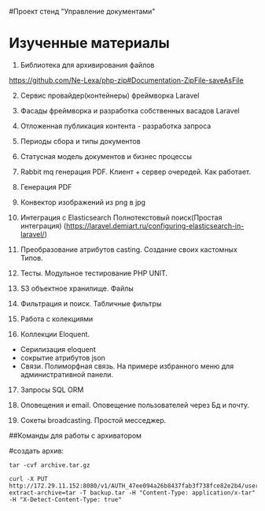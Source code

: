 #Проект стенд "Управление документами"

# Изученные материалы 

1) Библиотека для архивирования файлов

https://github.com/Ne-Lexa/php-zip#Documentation-ZipFile-saveAsFile

2) Сервис провайдер(контейнеры) фреймворка Laravel 

3) Фасады фреймворка и разработка собственных васадов Laravel 

4) Отложенная публикация контента - разработка запроса 

5) Периоды сбора и типы документов

6) Статусная модель документов и бизнес процессы

7) Rabbit mq генерация PDF. Клиент + сервер очередей. Как работает. 

8) Генерация PDF 

9) Конвектор изображений из png в jpg

10) Интеграция с Elasticsearch Полнотекстовый поиск(Простая интеграция)
(https://laravel.demiart.ru/configuring-elasticsearch-in-laravel/)

11) Преобразование атрибутов casting. Создание своих кастомных Типов.

12) Тесты. Модульное тестирование PHP UNIT. 

13) S3 объектное хранилище. Файлы

14) Фильтрация и поиск. Табличные фильтры

15) Работа с колекциями 

16) Коллекции Eloquent.
- Серилизация eloquent
- сокрытие атрибутов json 
- Связи. Полиморфная связь. На примере избранного меню для административной панели.

17) Запросы SQL ORM 

18) Оповещения и email. Оповещение пользователей через Бд и почту.

19) Сокеты broadcasting. Простой месседжер.

##Команды для работы с архиватором

#создать архив:

 ```
tar -cvf archive.tar.gz 

```

```
curl -X PUT http://172.29.11.152:8080/v1/AUTH_47ee094a26b8437fab3f738fce82e2b4/users/$?extract-archive=tar -T backup.tar -H "Content-Type: application/x-tar" -H "X-Detect-Content-Type: true" 

```





